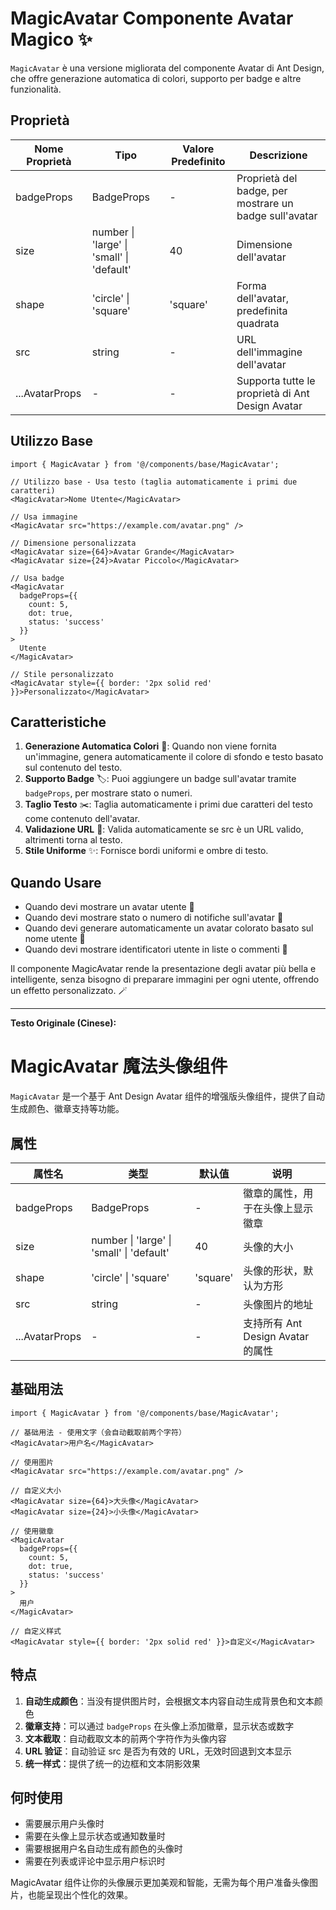 # MagicAvatar Componente Avatar Magico ✨

`MagicAvatar` è una versione migliorata del componente Avatar di Ant Design, che offre generazione automatica di colori, supporto per badge e altre funzionalità.

## Proprietà

| Nome Proprietà | Tipo                                      | Valore Predefinito | Descrizione                          |
| -------------- | ----------------------------------------- | ------------------ | ------------------------------------ |
| badgeProps     | BadgeProps                                | -                  | Proprietà del badge, per mostrare un badge sull'avatar |
| size           | number \| 'large' \| 'small' \| 'default' | 40                 | Dimensione dell'avatar               |
| shape          | 'circle' \| 'square'                      | 'square'           | Forma dell'avatar, predefinita quadrata |
| src            | string                                    | -                  | URL dell'immagine dell'avatar        |
| ...AvatarProps | -                                         | -                  | Supporta tutte le proprietà di Ant Design Avatar |

## Utilizzo Base

```tsx
import { MagicAvatar } from '@/components/base/MagicAvatar';

// Utilizzo base - Usa testo (taglia automaticamente i primi due caratteri)
<MagicAvatar>Nome Utente</MagicAvatar>

// Usa immagine
<MagicAvatar src="https://example.com/avatar.png" />

// Dimensione personalizzata
<MagicAvatar size={64}>Avatar Grande</MagicAvatar>
<MagicAvatar size={24}>Avatar Piccolo</MagicAvatar>

// Usa badge
<MagicAvatar
  badgeProps={{
    count: 5,
    dot: true,
    status: 'success'
  }}
>
  Utente
</MagicAvatar>

// Stile personalizzato
<MagicAvatar style={{ border: '2px solid red' }}>Personalizzato</MagicAvatar>
```

## Caratteristiche

1. **Generazione Automatica Colori** 🎨: Quando non viene fornita un'immagine, genera automaticamente il colore di sfondo e testo basato sul contenuto del testo.
2. **Supporto Badge** 🏷️: Puoi aggiungere un badge sull'avatar tramite `badgeProps`, per mostrare stato o numeri.
3. **Taglio Testo** ✂️: Taglia automaticamente i primi due caratteri del testo come contenuto dell'avatar.
4. **Validazione URL** 🔗: Valida automaticamente se src è un URL valido, altrimenti torna al testo.
5. **Stile Uniforme** ✨: Fornisce bordi uniformi e ombre di testo.

## Quando Usare

- Quando devi mostrare un avatar utente 👤
- Quando devi mostrare stato o numero di notifiche sull'avatar 🔔
- Quando devi generare automaticamente un avatar colorato basato sul nome utente 🌈
- Quando devi mostrare identificatori utente in liste o commenti 📝

Il componente MagicAvatar rende la presentazione degli avatar più bella e intelligente, senza bisogno di preparare immagini per ogni utente, offrendo un effetto personalizzato. 🪄

---

**Testo Originale (Cinese):**

# MagicAvatar 魔法头像组件

`MagicAvatar` 是一个基于 Ant Design Avatar 组件的增强版头像组件，提供了自动生成颜色、徽章支持等功能。

## 属性

| 属性名         | 类型                                      | 默认值   | 说明                              |
| -------------- | ----------------------------------------- | -------- | --------------------------------- |
| badgeProps     | BadgeProps                                | -        | 徽章的属性，用于在头像上显示徽章  |
| size           | number \| 'large' \| 'small' \| 'default' | 40       | 头像的大小                        |
| shape          | 'circle' \| 'square'                      | 'square' | 头像的形状，默认为方形            |
| src            | string                                    | -        | 头像图片的地址                    |
| ...AvatarProps | -                                         | -        | 支持所有 Ant Design Avatar 的属性 |

## 基础用法

```tsx
import { MagicAvatar } from '@/components/base/MagicAvatar';

// 基础用法 - 使用文字（会自动截取前两个字符）
<MagicAvatar>用户名</MagicAvatar>

// 使用图片
<MagicAvatar src="https://example.com/avatar.png" />

// 自定义大小
<MagicAvatar size={64}>大头像</MagicAvatar>
<MagicAvatar size={24}>小头像</MagicAvatar>

// 使用徽章
<MagicAvatar
  badgeProps={{
    count: 5,
    dot: true,
    status: 'success'
  }}
>
  用户
</MagicAvatar>

// 自定义样式
<MagicAvatar style={{ border: '2px solid red' }}>自定义</MagicAvatar>
```

## 特点

1. **自动生成颜色**：当没有提供图片时，会根据文本内容自动生成背景色和文本颜色
2. **徽章支持**：可以通过 `badgeProps` 在头像上添加徽章，显示状态或数字
3. **文本截取**：自动截取文本的前两个字符作为头像内容
4. **URL 验证**：自动验证 src 是否为有效的 URL，无效时回退到文本显示
5. **统一样式**：提供了统一的边框和文本阴影效果

## 何时使用

-   需要展示用户头像时
-   需要在头像上显示状态或通知数量时
-   需要根据用户名自动生成有颜色的头像时
-   需要在列表或评论中显示用户标识时

MagicAvatar 组件让你的头像展示更加美观和智能，无需为每个用户准备头像图片，也能呈现出个性化的效果。
